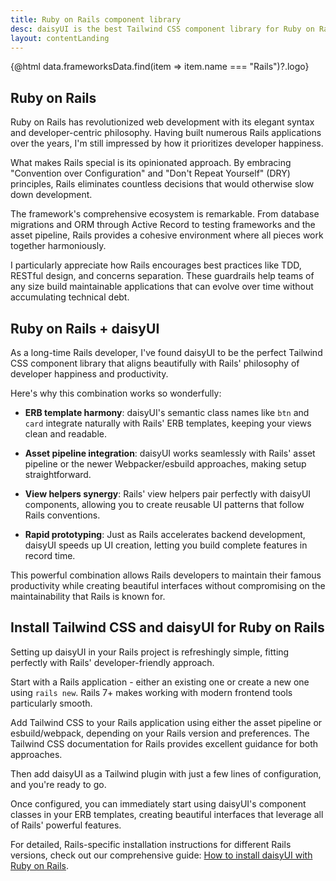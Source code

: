 ```yaml
---
title: Ruby on Rails component library
desc: daisyUI is the best Tailwind CSS component library for Ruby on Rails projects
layout: contentLanding
---
```


<script>
  import Translate from "$components/Translate.svelte"
  export let data
</script>

<div class="mx-auto max-w-4xl py-12 p-6 from-base-300 rounded-box outline-base-content/5 mt-12 mb-6 items-center justify-center gap-8 bg-linear-to-b bg-center outline-2 outline-offset-6">
<div class="max-w-64 w-full [&>svg]:w-full [&>svg]:h-auto mx-auto">
{@html data.frameworksData.find(item => item.name === "Rails")?.logo}
</div>
</div>

## Ruby on Rails

Ruby on Rails has revolutionized web development with its elegant syntax and developer-centric philosophy. Having built numerous Rails applications over the years, I'm still impressed by how it prioritizes developer happiness.

What makes Rails special is its opinionated approach. By embracing "Convention over Configuration" and "Don't Repeat Yourself" (DRY) principles, Rails eliminates countless decisions that would otherwise slow down development.

The framework's comprehensive ecosystem is remarkable. From database migrations and ORM through Active Record to testing frameworks and the asset pipeline, Rails provides a cohesive environment where all pieces work together harmoniously.

I particularly appreciate how Rails encourages best practices like TDD, RESTful design, and concerns separation. These guardrails help teams of any size build maintainable applications that can evolve over time without accumulating technical debt.

## Ruby on Rails + daisyUI

As a long-time Rails developer, I've found daisyUI to be the perfect Tailwind CSS component library that aligns beautifully with Rails' philosophy of developer happiness and productivity.

Here's why this combination works so wonderfully:

- **ERB template harmony**: daisyUI's semantic class names like `btn` and `card` integrate naturally with Rails' ERB templates, keeping your views clean and readable.

- **Asset pipeline integration**: daisyUI works seamlessly with Rails' asset pipeline or the newer Webpacker/esbuild approaches, making setup straightforward.

- **View helpers synergy**: Rails' view helpers pair perfectly with daisyUI components, allowing you to create reusable UI patterns that follow Rails conventions.

- **Rapid prototyping**: Just as Rails accelerates backend development, daisyUI speeds up UI creation, letting you build complete features in record time.

This powerful combination allows Rails developers to maintain their famous productivity while creating beautiful interfaces without compromising on the maintainability that Rails is known for.

## Install Tailwind CSS and daisyUI for Ruby on Rails

Setting up daisyUI in your Rails project is refreshingly simple, fitting perfectly with Rails' developer-friendly approach.

Start with a Rails application - either an existing one or create a new one using `rails new`. Rails 7+ makes working with modern frontend tools particularly smooth.

Add Tailwind CSS to your Rails application using either the asset pipeline or esbuild/webpack, depending on your Rails version and preferences. The Tailwind CSS documentation for Rails provides excellent guidance for both approaches.

Then add daisyUI as a Tailwind plugin with just a few lines of configuration, and you're ready to go.

Once configured, you can immediately start using daisyUI's component classes in your ERB templates, creating beautiful interfaces that leverage all of Rails' powerful features.

For detailed, Rails-specific installation instructions for different Rails versions, check out our comprehensive guide: [How to install daisyUI with Ruby on Rails](/docs/install/rails/).
